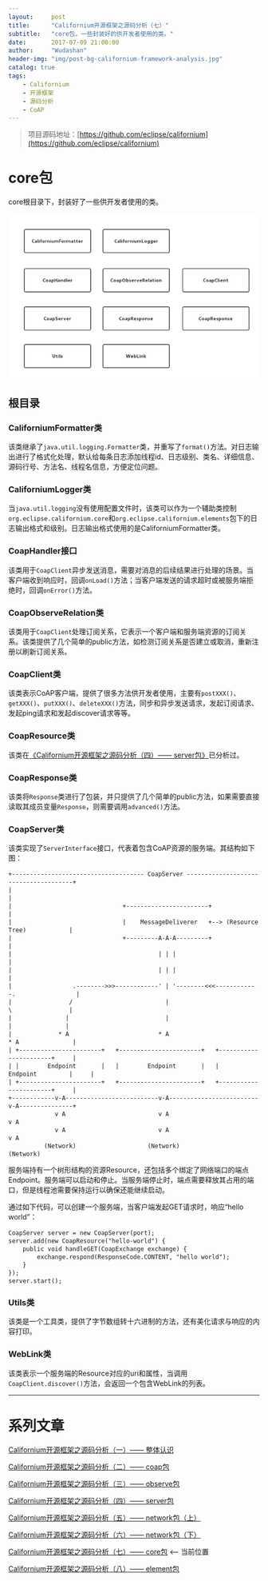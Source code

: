 ```yaml
---
layout:     post
title:      "Californium开源框架之源码分析（七）"
subtitle:   "core包，一些封装好的供开发者使用的类。"
date:       2017-07-09 21:00:00
author:     "Wudashan"
header-img: "img/post-bg-californium-framework-analysis.jpg"
catalog: true
tags:
    - Californium
    - 开源框架
    - 源码分析
    - CoAP
---
```


> 项目源码地址：[https://github.com/eclipse/californium](https://github.com/eclipse/californium)

# core包

core根目录下，封装好了一些供开发者使用的类。

![](https://raw.githubusercontent.com/wudashan/blog-picture/master/californium-framework-analysis-07/core.png)

## 根目录

### CaliforniumFormatter类

该类继承了`java.util.logging.Formatter`类，并重写了`format()`方法。对日志输出进行了格式化处理，默认给每条日志添加线程id、日志级别、类名、详细信息、源码行号、方法名、线程名信息，方便定位问题。

### CaliforniumLogger类

当`java.util.logging`没有使用配置文件时，该类可以作为一个辅助类控制`org.eclipse.californium.core`和`org.eclipse.californium.elements`包下的日志输出格式和级别。日志输出格式使用的是CaliforniumFormatter类。

### CoapHandler接口

该类用于`CoapClient`异步发送消息，需要对消息的后续结果进行处理的场景。当客户端收到响应时，回调`onLoad()`方法；当客户端发送的请求超时或被服务端拒绝时，回调`onError()`方法。

### CoapObserveRelation类

该类用于`CoapClient`处理订阅关系，它表示一个客户端和服务端资源的订阅关系。该类提供了几个简单的public方法，如检测订阅关系是否建立或取消，重新注册以刷新订阅关系。

### CoapClient类

该类表示CoAP客户端，提供了很多方法供开发者使用，主要有`postXXX()`、`getXXX()`、`putXXX()`、`deleteXXX()`方法，同步和异步发送请求，发起订阅请求、发起ping请求和发起discover请求等等。

### CoapResource类

该类在[《Californium开源框架之源码分析（四）—— server包》](http://wudashan.cn/2017/06/16/Californium-Framework-Analysis-04/)已分析过。

### CoapResponse类

该类将`Response`类进行了包装，并只提供了几个简单的public方法，如果需要直接读取其成员变量`Response`，则需要调用`advanced()`方法。


### CoapServer类

该类实现了`ServerInterface`接口，代表着包含CoAP资源的服务端。其结构如下图：

```
+------------------------------------- CoapServer --------------------------------------+
|                                                                                       |
|                               +-----------------------+                               |
|                               |    MessageDeliverer   +--> (Resource Tree)            |
|                               +---------A-A-A---------+                               |
|                                         | | |                                         |
|                                         | | |                                         |
|                 .-------->>>------------' | '--------<<<------------.                 |
|                /                          |                          \                |
|               |                           |                           |               |
|             * A                         * A                         * A               |
| +-----------------------+   +-----------------------+   +-----------------------+     |
| |        Endpoint       |   |        Endpoint       |   |      Endpoint         |     |
| +-----------------------+   +-----------------------+   +-----------------------+     |
+------------v-A--------------------------v-A-------------------------v-A---------------+
             v A                          v A                         v A            
             v A                          v A                         v A         
          (Network)                    (Network)                   (Network)
```

服务端持有一个树形结构的资源Resource，还包括多个绑定了网络端口的端点Endpoint。服务端可以启动和停止。当服务端停止时，端点需要释放其占用的端口，但是线程池需要保持运行以确保还能继续启动。

通过如下代码，可以创建一个服务端，当客户端发起GET请求时，响应“hello world”：

```
CoapServer server = new CoapServer(port);
server.add(new CoapResource("hello-world") {
    public void handleGET(CoapExchange exchange) {
        exchange.respond(ResponseCode.CONTENT, "hello world");
    }
});
server.start();
```

### Utils类

该类是一个工具类，提供了字节数组转十六进制的方法，还有美化请求与响应的内容打印。

### WebLink类

该类表示一个服务端的Resource对应的uri和属性，当调用`CoapClient.discover()`方法，会返回一个包含WebLink的列表。

---

# 系列文章

[Californium开源框架之源码分析（一）—— 整体认识](http://wudashan.cn/2017/05/21/Californium-Framework-Analysis-01/) 

[Californium开源框架之源码分析（二）—— coap包](http://wudashan.cn/2017/06/01/Californium-Framework-Analysis-02/) 

[Californium开源框架之源码分析（三）—— observe包](http://wudashan.cn/2017/06/05/Californium-Framework-Analysis-03/) 

[Californium开源框架之源码分析（四）—— server包](http://wudashan.cn/2017/06/16/Californium-Framework-Analysis-04/) 

[Californium开源框架之源码分析（五）—— network包（上）](http://wudashan.cn/2017/07/02/Californium-Framework-Analysis-05/) 

[Californium开源框架之源码分析（六）—— network包（下）](http://wudashan.cn/2017/07/07/Californium-Framework-Analysis-06/) 

[Californium开源框架之源码分析（七）—— core包](http://wudashan.cn/2017/07/09/Californium-Framework-Analysis-07/) <-- 当前位置

[Californium开源框架之源码分析（八）—— element包](http://wudashan.cn/2017/07/12/Californium-Framework-Analysis-08/)